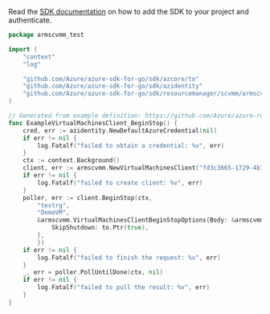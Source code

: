 Read the [SDK documentation](https://github.com/Azure/azure-sdk-for-go/blob/sdk%2Fresourcemanager%2Fscvmm%2Farmscvmm%2Fv0.2.0/sdk/resourcemanager/scvmm/armscvmm/README.md) on how to add the SDK to your project and authenticate.

```go
package armscvmm_test

import (
	"context"
	"log"

	"github.com/Azure/azure-sdk-for-go/sdk/azcore/to"
	"github.com/Azure/azure-sdk-for-go/sdk/azidentity"
	"github.com/Azure/azure-sdk-for-go/sdk/resourcemanager/scvmm/armscvmm"
)

// Generated from example definition: https://github.com/Azure/azure-rest-api-specs/tree/main/specification/scvmm/resource-manager/Microsoft.ScVmm/preview/2020-06-05-preview/examples/StopVirtualMachine.json
func ExampleVirtualMachinesClient_BeginStop() {
	cred, err := azidentity.NewDefaultAzureCredential(nil)
	if err != nil {
		log.Fatalf("failed to obtain a credential: %v", err)
	}
	ctx := context.Background()
	client, err := armscvmm.NewVirtualMachinesClient("fd3c3665-1729-4b7b-9a38-238e83b0f98b", cred, nil)
	if err != nil {
		log.Fatalf("failed to create client: %v", err)
	}
	poller, err := client.BeginStop(ctx,
		"testrg",
		"DemoVM",
		&armscvmm.VirtualMachinesClientBeginStopOptions{Body: &armscvmm.StopVirtualMachineOptions{
			SkipShutdown: to.Ptr(true),
		},
		})
	if err != nil {
		log.Fatalf("failed to finish the request: %v", err)
	}
	_, err = poller.PollUntilDone(ctx, nil)
	if err != nil {
		log.Fatalf("failed to pull the result: %v", err)
	}
}
```
